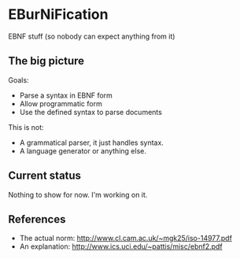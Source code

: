 # EBurNiFication
EBNF stuff (so nobody can expect anything from it)

## The big picture

Goals:
* Parse a syntax in EBNF form
* Allow programmatic form
* Use the defined syntax to parse documents

This is not:
* A grammatical parser, it just handles syntax.
* A language generator or anything else.

## Current status

Nothing to show for now. I'm working on it.

## References

* The actual norm: http://www.cl.cam.ac.uk/~mgk25/iso-14977.pdf
* An explanation: http://www.ics.uci.edu/~pattis/misc/ebnf2.pdf
